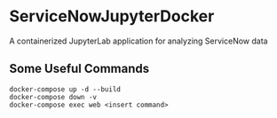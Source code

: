 # ServiceNowJupyterDocker
 A containerized JupyterLab application for analyzing ServiceNow data 

## Some Useful Commands
    docker-compose up -d --build
    docker-compose down -v
    docker-compose exec web <insert command>

